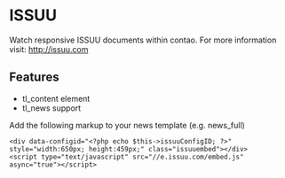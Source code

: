 # ISSUU

Watch responsive ISSUU documents within contao. 
For more information visit: http://issuu.com

## Features

- tl_content element
- tl_news support 

Add the following markup to your news template (e.g. news_full) 
```
<div data-configid="<?php echo $this->issuuConfigID; ?>" style="width:650px; height:459px;" class="issuuembed"></div>
<script type="text/javascript" src="//e.issuu.com/embed.js" async="true"></script>
```
